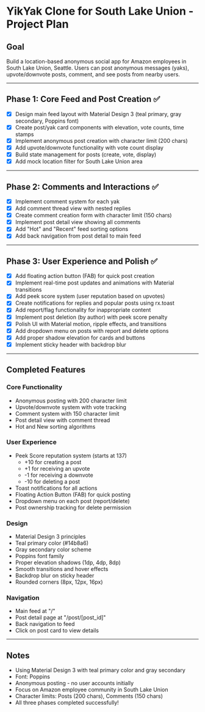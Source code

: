 # YikYak Clone for South Lake Union - Project Plan

## Goal
Build a location-based anonymous social app for Amazon employees in South Lake Union, Seattle. Users can post anonymous messages (yaks), upvote/downvote posts, comment, and see posts from nearby users.

---

## Phase 1: Core Feed and Post Creation ✅
- [x] Design main feed layout with Material Design 3 (teal primary, gray secondary, Poppins font)
- [x] Create post/yak card components with elevation, vote counts, time stamps
- [x] Implement anonymous post creation with character limit (200 chars)
- [x] Add upvote/downvote functionality with vote count display
- [x] Build state management for posts (create, vote, display)
- [x] Add mock location filter for South Lake Union area

---

## Phase 2: Comments and Interactions ✅
- [x] Implement comment system for each yak
- [x] Add comment thread view with nested replies
- [x] Create comment creation form with character limit (150 chars)
- [x] Implement post detail view showing all comments
- [x] Add "Hot" and "Recent" feed sorting options
- [x] Add back navigation from post detail to main feed

---

## Phase 3: User Experience and Polish ✅
- [x] Add floating action button (FAB) for quick post creation
- [x] Implement real-time post updates and animations with Material transitions
- [x] Add peek score system (user reputation based on upvotes)
- [x] Create notifications for replies and popular posts using rx.toast
- [x] Add report/flag functionality for inappropriate content
- [x] Implement post deletion (by author) with peek score penalty
- [x] Polish UI with Material motion, ripple effects, and transitions
- [x] Add dropdown menu on posts with report and delete options
- [x] Add proper shadow elevation for cards and buttons
- [x] Implement sticky header with backdrop blur

---

## Completed Features

### Core Functionality
- Anonymous posting with 200 character limit
- Upvote/downvote system with vote tracking
- Comment system with 150 character limit
- Post detail view with comment thread
- Hot and New sorting algorithms

### User Experience
- Peek Score reputation system (starts at 137)
  - +10 for creating a post
  - +1 for receiving an upvote
  - -1 for receiving a downvote
  - -10 for deleting a post
- Toast notifications for all actions
- Floating Action Button (FAB) for quick posting
- Dropdown menu on each post (report/delete)
- Post ownership tracking for delete permission

### Design
- Material Design 3 principles
- Teal primary color (#14b8a6)
- Gray secondary color scheme
- Poppins font family
- Proper elevation shadows (1dp, 4dp, 8dp)
- Smooth transitions and hover effects
- Backdrop blur on sticky header
- Rounded corners (8px, 12px, 16px)

### Navigation
- Main feed at "/"
- Post detail page at "/post/[post_id]"
- Back navigation to feed
- Click on post card to view details

---

## Notes
- Using Material Design 3 with teal primary color and gray secondary
- Font: Poppins
- Anonymous posting - no user accounts initially
- Focus on Amazon employee community in South Lake Union
- Character limits: Posts (200 chars), Comments (150 chars)
- All three phases completed successfully!